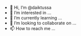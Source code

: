 - 👋 Hi, I’m @daiktussa
- 👀 I’m interested in ...
- 🌱 I’m currently learning ...
- 💞️ I’m looking to collaborate on ...
- 📫 How to reach me ...

<!---
daiktussa/daiktussa is a ✨ special ✨ repository because its `README.md` (this file) appears on your GitHub profile.
You can click the Preview link to take a look at your changes.
--->
